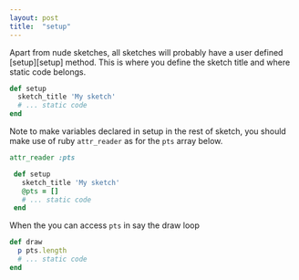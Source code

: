 ```yaml
---
layout: post
title:  "setup"
---
```

Apart from nude sketches, all sketches will probably have a user defined [setup][setup] method. This is where you define the sketch title and where static code belongs.

```ruby
def setup
  sketch_title 'My sketch'
  # ... static code
end
```

 Note to make variables declared in setup in the rest of sketch, you should make use of ruby `attr_reader` as for the `pts` array below.

```ruby
attr_reader :pts

 def setup
   sketch_title 'My sketch'
   @pts = []
   # ... static code
 end
 ```  

 When the you can access `pts` in say the draw loop

 ```ruby
 def draw
   p pts.length
   # ... static code
 end
 ```  

[settings]:https://processing.org/reference/setup_.html
